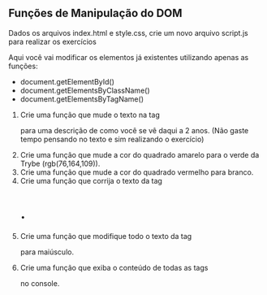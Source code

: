 ## Funções de Manipulação do DOM

Dados os arquivos index.html e style.css, crie um novo arquivo script.js para realizar os exercícios

Aqui você vai modificar os elementos já existentes utilizando apenas as funções:

- document.getElementById()
- document.getElementsByClassName()
- document.getElementsByTagName()

1. Crie uma função que mude o texto na tag <p> para uma descrição de como você se vê daqui a 2 anos. (Não gaste tempo pensando no texto e sim realizando o exercício)
2. Crie uma função que mude a cor do quadrado amarelo para o verde da Trybe (rgb(76,164,109)).
3. Crie uma função que mude a cor do quadrado vermelho para branco.
4. Crie uma função que corrija o texto da tag <h1>.
5. Crie uma função que modifique todo o texto da tag <p> para maiúsculo.
6. Crie uma função que exiba o conteúdo de todas as tags <p> no console.